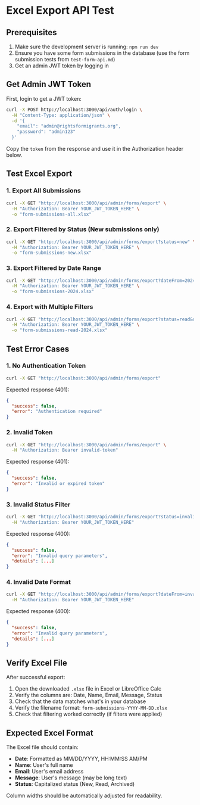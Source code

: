 # Excel Export API Test

## Prerequisites

1. Make sure the development server is running: `npm run dev`
2. Ensure you have some form submissions in the database (use the form submission tests from `test-form-api.md`)
3. Get an admin JWT token by logging in

## Get Admin JWT Token

First, login to get a JWT token:

```bash
curl -X POST http://localhost:3000/api/auth/login \
  -H "Content-Type: application/json" \
  -d '{
    "email": "admin@rightsformigrants.org",
    "password": "admin123"
  }'
```

Copy the `token` from the response and use it in the Authorization header below.

## Test Excel Export

### 1. Export All Submissions
```bash
curl -X GET "http://localhost:3000/api/admin/forms/export" \
  -H "Authorization: Bearer YOUR_JWT_TOKEN_HERE" \
  -o "form-submissions-all.xlsx"
```

### 2. Export Filtered by Status (New submissions only)
```bash
curl -X GET "http://localhost:3000/api/admin/forms/export?status=new" \
  -H "Authorization: Bearer YOUR_JWT_TOKEN_HERE" \
  -o "form-submissions-new.xlsx"
```

### 3. Export Filtered by Date Range
```bash
curl -X GET "http://localhost:3000/api/admin/forms/export?dateFrom=2024-01-01&dateTo=2024-12-31" \
  -H "Authorization: Bearer YOUR_JWT_TOKEN_HERE" \
  -o "form-submissions-2024.xlsx"
```

### 4. Export with Multiple Filters
```bash
curl -X GET "http://localhost:3000/api/admin/forms/export?status=read&dateFrom=2024-01-01" \
  -H "Authorization: Bearer YOUR_JWT_TOKEN_HERE" \
  -o "form-submissions-read-2024.xlsx"
```

## Test Error Cases

### 1. No Authentication Token
```bash
curl -X GET "http://localhost:3000/api/admin/forms/export"
```

Expected response (401):
```json
{
  "success": false,
  "error": "Authentication required"
}
```

### 2. Invalid Token
```bash
curl -X GET "http://localhost:3000/api/admin/forms/export" \
  -H "Authorization: Bearer invalid-token"
```

Expected response (401):
```json
{
  "success": false,
  "error": "Invalid or expired token"
}
```

### 3. Invalid Status Filter
```bash
curl -X GET "http://localhost:3000/api/admin/forms/export?status=invalid" \
  -H "Authorization: Bearer YOUR_JWT_TOKEN_HERE"
```

Expected response (400):
```json
{
  "success": false,
  "error": "Invalid query parameters",
  "details": [...]
}
```

### 4. Invalid Date Format
```bash
curl -X GET "http://localhost:3000/api/admin/forms/export?dateFrom=invalid-date" \
  -H "Authorization: Bearer YOUR_JWT_TOKEN_HERE"
```

Expected response (400):
```json
{
  "success": false,
  "error": "Invalid query parameters",
  "details": [...]
}
```

## Verify Excel File

After successful export:

1. Open the downloaded `.xlsx` file in Excel or LibreOffice Calc
2. Verify the columns are: Date, Name, Email, Message, Status
3. Check that the data matches what's in your database
4. Verify the filename format: `form-submissions-YYYY-MM-DD.xlsx`
5. Check that filtering worked correctly (if filters were applied)

## Expected Excel Format

The Excel file should contain:
- **Date**: Formatted as MM/DD/YYYY, HH:MM:SS AM/PM
- **Name**: User's full name
- **Email**: User's email address
- **Message**: User's message (may be long text)
- **Status**: Capitalized status (New, Read, Archived)

Column widths should be automatically adjusted for readability.